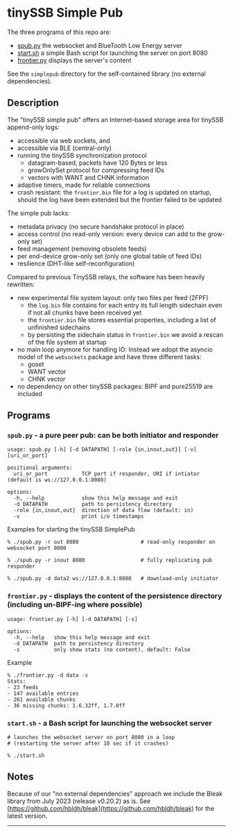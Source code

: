 # tinySSB Simple Pub

The three programs of this repo are:
- [spub.py](#spubpy---a-pure-peer-pub-can-be-both-initiator-and-responder) the websocket and BlueTooth Low Energy server
- [start.sh](#startsh---a-bash-script-for-launching-the-websocket-server) a simple Bash script for launching the server on port 8080
- [frontier.py](#frontierpy---displays-the-content-of-the-persistence-directory-including-un-bipf-ing-where-possible) displays the server's content

See the ```simplepub``` directory for the self-contained library (no
external dependencies).


## Description

The "tinySSB simple pub" offers an Internet-based storage area for tinySSB append-only logs:
- accessible via web sockets, and
- accessible via BLE (central-only)
- running the tinySSB synchronization protocol
  -  datagram-based, packets have 120 Bytes or less
  -  growOnlySet protocol for compressing feed IDs
  -  vectors with WANT and CHNK information
- adaptive timers, made for reliable connections
- crash resistant: the ```frontier.bin``` file for a log is updated on startup, should the log have been extended but the frontier failed to be updated

The simple pub lacks:
- metadata privacy (no secure handshake protocol in place)
- access control (no read-only version: every device can add to the grow-only set)
- feed management (removing obsolete feeds)
- per end-device grow-only set (only one global table of feed IDs)
- resilience (DHT-like self-reconfiguration)

Compared to previous TinySSB relays, the software has been heavily rewritten:
- new experimental file system layout: only two files per feed (2FPF)
  - the ```log.bin``` file contains for each entry its full length sidechain even if not all chunks have been received yet
  - the ```frontier.bin``` file stores essential properties, including a list of unfinished sidechains
  - by persisting the sidechain status in ```frontier.bin``` we avoid a rescan of the file system at startup
- no main loop anymore for handling IO: Instead we adopt the asyncio model of the ```websockets``` package and have three different tasks:
  - goset
  - WANT vector
  - CHNK vector
- no dependency on other tinySSB packages: BIPF and pure25519 are included

## Programs

### ```spub.py``` - a pure peer pub: can be both initiator and responder

```
usage: spub.py [-h] [-d DATAPATH] [-role {in,inout,out}] [-v] [uri_or_port]

positional arguments:
  uri_or_port           TCP port if responder, URI if intiator (default is ws://127.0.0.1:8080)

options:
  -h, --help            show this help message and exit
  -d DATAPATH           path to persistency directory
  -role {in,inout,out}  direction of data flow (default: in)
  -v                    print i/o timestamps
```

Examples for starting the tinySSB SimplePub
```
% ./spub.py -r out 8080                    # read-only responder on websocket port 8080

% ./spub.py -r inout 8080                  # fully replicating pub responder

% ./spub.py -d data2 ws://127.0.0.1:8080   # download-only initiator
```


### ```frontier.py``` - displays the content of the persistence directory (including un-BIPF-ing where possible)

```
usage: frontier.py [-h] [-d DATAPATH] [-s]

options:
  -h, --help   show this help message and exit
  -d DATAPATH  path to persistency directory
  -s           only show stats (no content), default: False
```

Example
```
% ./frontier.py -d data -s
Stats:
- 23 feeds
- 147 available entries
- 261 available chunks
- 36 missing chunks: 1.6.32ff, 1.7.0ff
```

### ```start.sh``` - a Bash script for launching the websocket server

```
# launches the websocket server on port 8080 in a loop
# (restarting the server after 10 sec if it crashes)

% ./start.sh
```


## Notes

Because of our "no external dependencies" approach we include the
Bleak library from July 2023 (release v0.20.2) as is. See
[https://github.com/hbldh/bleak](https://github.com/hbldh/bleak) for
the latest version.

----
